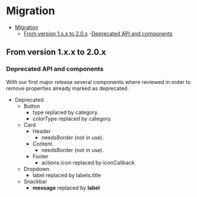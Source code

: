 # Migration

- [Migration](#migration)
    - [From version 1.x.x to 2.0.x](#from-version-1xx-to-20x)
        -[Deprecated API and components](#deprecated-api-and-components)

## From version 1.x.x to 2.0.x

### Deprecated API and components

With our first major release several components where reviewed in order to remove properties already marked as deprecated.

- Deprecated
    - Button 
        - type replaced by category.
        - colorType replaced by category.
    - Card
        - Header
            - needsBorder (not in use).
        - Content
            - needsBorder (not in use).
        - Footer    
            - actions.icon replaced by iconCallback
    - Dropdown
        - label replaced by labels.title
    - Snackbar
        - **message** replaced by **label**
